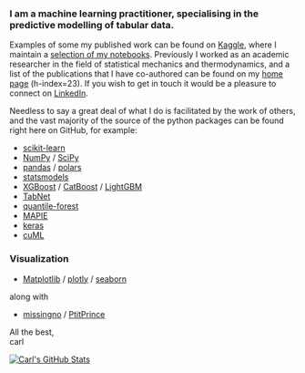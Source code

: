 ### I am a machine learning practitioner, specialising in the predictive modelling of tabular data.
Examples of some my published work can be found on [Kaggle](https://www.kaggle.com/carlmcbrideellis), where I maintain a [selection of my notebooks](https://www.kaggle.com/code/carlmcbrideellis/a-selection-of-my-kaggle-notebooks).
Previously I worked as an academic researcher in the field of statistical mechanics and thermodynamics, and a list of the publications that I have co-authored can be found on my [home page](https://carl-mcbride-ellis.github.io/) (h-index=23). If you wish to get in touch it would be a pleasure to connect on [LinkedIn](https://www.linkedin.com/in/carl-mcbride-ellis/).

Needless to say a great deal of what I do is facilitated by the work of others, 
and the vast majority of the source of the python packages can be found right here on GitHub, for example:
* [scikit-learn](https://github.com/scikit-learn)
* [NumPy](https://github.com/numpy) / [SciPy](https://github.com/scipy)
* [pandas](https://github.com/pandas-dev) / [polars](https://github.com/pola-rs/polars)
* [statsmodels](https://github.com/statsmodels)
* [XGBoost](https://github.com/dmlc/xgboost) / [CatBoost](https://github.com/catboost/catboost) / [LightGBM](https://github.com/microsoft/LightGBM)
* [TabNet](https://github.com/dreamquark-ai/tabnet)
* [quantile-forest](https://github.com/zillow/quantile-forest)
* [MAPIE](https://github.com/scikit-learn-contrib/MAPIE)
* [keras](https://github.com/keras-team/keras)
* [cuML](https://github.com/rapidsai/cuml)

### Visualization
* [Matplotlib](https://github.com/matplotlib) / [plotly](https://github.com/plotly) / [seaborn](https://github.com/mwaskom/seaborn)

along with
* [missingno](https://github.com/ResidentMario/missingno) / [PtitPrince](https://github.com/pog87/PtitPrince)

All the best,<br>
carl

[![Carl's GitHub Stats](https://github-readme-stats.vercel.app/api/?username=Carl-McBride-Ellis&count_private=true&theme=catppuccin_latte&showicons=true&rank_icon=percentile)]()
